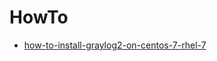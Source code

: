 HowTo
===

* [how-to-install-graylog2-on-centos-7-rhel-7](http://www.itzgeek.com/how-tos/linux/centos-how-tos/how-to-install-graylog2-on-centos-7-rhel-7.html)
